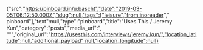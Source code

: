 {"src":"https://pinboard.in/u:bascht","date":"2019-03-05T06:12:50.000Z","slug":null,"tags":["leisure","from:inoreader"," pinboard"],"text":null,"type":"pinboard","title":"Uses This / Jeremy Kun","category":"posts","media_url":", \"\"","original_url":"https://usesthis.com/interviews/jeremy.kun/","location_latitude":null,"additional_payload":null,"location_longitude":null}